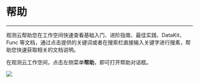 # 帮助
---

观测云帮助您在工作空间快速查看基础入门、进阶指南、最佳实践、DataKit、Func 等文档，通过点击提供的关键词或者在搜索栏直接输入关键字进行搜素，帮助您快速获取相关的文档说明。

在观测云工作空间，点击左侧菜单**帮助**，即可打开帮助对话框。

![](img/15_help_01.png)

<!-- 

点击**关键字**即可进行搜索。

![](img/15_help_02.png)

点击**显示更多**可查看更多关键字。

![](img/15_help_03.png)

鼠标悬停在帮助菜单，可选择直接进入观测云帮助中心和更新日志。

![](img/15_help_04.png)
-->


